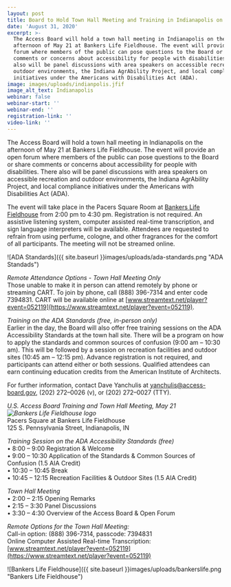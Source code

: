 ```yaml
---
layout: post
title: Board to Hold Town Hall Meeting and Training in Indianapolis on May 21
date: 'August 31, 2020'
excerpt: >-
  The Access Board will hold a town hall meeting in Indianapolis on the
  afternoon of May 21 at Bankers Life Fieldhouse. The event will provide an open
  forum where members of the public can pose questions to the Board or share
  comments or concerns about accessibility for people with disabilities. There
  also will be panel discussions with area speakers on accessible recreation and
  outdoor environments, the Indiana AgrAbility Project, and local compliance
  initiatives under the Americans with Disabilities Act (ADA).
image: images/uploads/indianpolis.jfif
image_alt_text: Indianapolis
webinar: false
webinar-start: ''
webinar-end: ''
registration-link: ''
video-link: ''
---
```



The Access Board will hold a town hall meeting in Indianapolis on the afternoon of May 21 at Bankers Life Fieldhouse. The event will provide an open forum where members of the public can pose questions to the Board or share comments or concerns about accessibility for people with disabilities. There also will be panel discussions with area speakers on accessible recreation and outdoor environments, the Indiana AgrAbility Project, and local compliance initiatives under the Americans with Disabilities Act (ADA).

The event will take place in the Pacers Square Room at [Bankers Life Fieldhouse](https://www.bankerslifefieldhouse.com/) from 2:00 pm to 4:30 pm. Registration is not required. An assistive listening system, computer assisted real-time transcription, and sign language interpreters will be available. Attendees are requested to refrain from using perfume, cologne, and other fragrances for the comfort of all participants. The meeting will not be streamed online.



![ADA Standards]({{ site.baseurl }}images/uploads/ada-standards.png "ADA Standads")

*Remote Attendance Options - Town Hall Meeting Only*\
Those unable to make it in person can attend remotely by phone or streaming CART. To join by phone, call (888) 396-7314 and enter code 7394831. CART will be available online at [www.streamtext.net/player?event=052119](https://www.streamtext.net/player?event=052119).

*Training on the ADA Standards (free, in-person only)*\
Earlier in the day, the Board will also offer free training sessions on the ADA Accessibility Standards at the town hall site. There will be a program on how to apply the standards and common sources of confusion (9:00 am – 10:30 am). This will be followed by a session on recreation facilities and outdoor sites (10:45 am – 12:15 pm). Advance registration is not required, and participants can attend either or both sessions. Qualified attendees can earn continuing education credits from the American Institute of Architects.

For further information, contact Dave Yanchulis at [yanchulis@access-board.gov](mailto:yanchulis@access-board.gov), (202) 272–0026 (v), or (202) 272–0027 (TTY).

*U.S. Access Board Training and Town Hall Meeting, May 21![Bankers Life Fieldhouse logo](https://www.access-board.gov/images/News/bankerslife.png)*\
Pacers Square at Bankers Life Fieldhouse\
125 S. Pennsylvania Street, Indianapolis, IN

*Training Session on the ADA Accessibility Standards (free)*\
• 8:00 – 9:00 Registration & Welcome\
• 9:00 – 10:30 Application of the Standards & Common Sources of Confusion (1.5 AIA Credit)\
• 10:30 – 10:45 Break\
• 10:45 – 12:15 Recreation Facilities & Outdoor Sites (1.5 AIA Credit)

*Town Hall Meeting*\
• 2:00 – 2:15 Opening Remarks\
• 2:15 – 3:30 Panel Discussions\
• 3:30 – 4:30 Overview of the Access Board & Open Forum

*Remote Options for the Town Hall Meeting:*\
Call-in option: (888) 396-7314, passcode: 7394831\
Online Computer Assisted Real-time Transcription:[www.streamtext.net/player?event=052119](https://www.streamtext.net/player?event=052119)





![Bankers Life Fieldhouse]({{ site.baseurl }}images/uploads/bankerslife.png "Bankers Life Fieldhouse")
